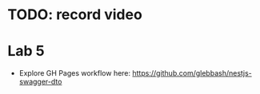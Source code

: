 # TODO: record video

# Lab 5

* Explore GH Pages workflow here: https://github.com/glebbash/nestjs-swagger-dto
